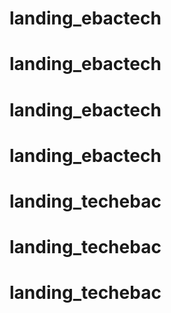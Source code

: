 # landing_ebactech
# landing_ebactech
# landing_ebactech
# landing_ebactech
# landing_techebac
# landing_techebac
# landing_techebac
